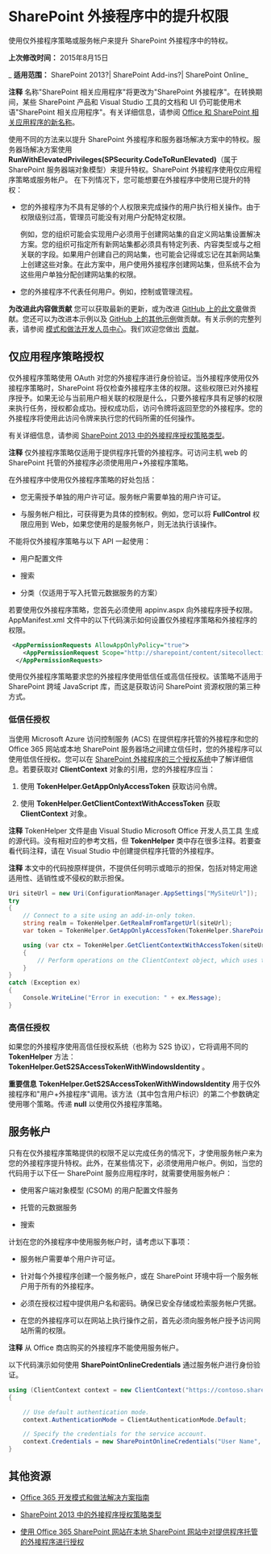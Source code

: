 ﻿
# SharePoint 外接程序中的提升权限
使用仅外接程序策略或服务帐户来提升 SharePoint 外接程序中的特权。

 **上次修改时间：** 2015年8月15日

 _ **适用范围：** SharePoint 2013?| SharePoint Add-ins?| SharePoint Online_

 **注释**  名称"SharePoint 相关应用程序"将更改为"SharePoint 外接程序"。在转换期间，某些 SharePoint 产品和 Visual Studio 工具的文档和 UI 仍可能使用术语"SharePoint 相关应用程序"。有关详细信息，请参阅 [Office 和 SharePoint 相关应用程序的新名称](05b07b04-6c8b-4b7e-bd86-e32c589dfead.md#bk_newname)。

使用不同的方法来以提升 SharePoint 外接程序和服务器场解决方案中的特权。服务器场解决方案使用  **RunWithElevatedPrivileges(SPSecurity.CodeToRunElevated)**（属于 SharePoint 服务器端对象模型）来提升特权。SharePoint 外接程序使用仅应用程序策略或服务帐户。
 在下列情况下，您可能想要在外接程序中使用已提升的特权：

- 您的外接程序为不具有足够的个人权限来完成操作的用户执行相关操作。由于权限级别过高，管理员可能没有对用户分配特定权限。 
    
    例如，您的组织可能会实现用户必须用于创建网站集的自定义网站集设置解决方案。您的组织可指定所有新网站集都必须具有特定列表、内容类型或与之相关联的字段。如果用户创建自己的网站集，也可能会记得或忘记在其新网站集上创建这些对象。在此方案中，用户使用外接程序创建网站集，但系统不会为这些用户单独分配创建网站集的权限。
    
- 您的外接程序不代表任何用户。例如，控制或管理流程。
    
 **为改进此内容做贡献**
您可以获取最新的更新，或为改进 [GitHub 上的此文章](https://github.com/OfficeDev/PnP-Guidance)做贡献。您还可以为改进本示例以及 [GitHub 上的其他示例](https://github.com/OfficeDev/PnP)做贡献。有关示例的完整列表，请参阅 [模式和做法开发人员中心](http://dev.office.com/patterns-and-practices)。我们欢迎您做出 [贡献](https://github.com/OfficeDev/PnP/wiki/contributing-to-Office-365-developer-patterns-and-practices)。 

## 仅应用程序策略授权

仅外接程序策略使用 OAuth 对您的外接程序进行身份验证。当外接程序使用仅外接程序策略时，SharePoint 将仅检查外接程序主体的权限。这些权限已对外接程序授予。如果无论与当前用户相关联的权限是什么，只要外接程序具有足够的权限来执行任务，授权都会成功。授权成功后，访问令牌将返回至您的外接程序。您的外接程序将使用此访问令牌来执行您的代码所需的任何操作。

有关详细信息，请参阅 [SharePoint 2013 中的外接程序授权策略类型](https://msdn.microsoft.com/library/office/fp179892.aspx)。


 **注释**  仅外接程序策略仅适用于提供程序托管的外接程序。可访问主机 web 的 SharePoint 托管的外接程序必须使用用户+外接程序策略。

在外接程序中使用仅外接程序策略的好处包括：


- 您无需授予单独的用户许可证。服务帐户需要单独的用户许可证。
    
- 与服务帐户相比，可获得更为具体的控制权。例如，您可以将  **FullControl** 权限应用到 Web，如果您使用的是服务帐户，则无法执行该操作。
    
不能将仅外接程序策略与以下 API 一起使用：


- 用户配置文件
    
- 搜索
    
- 分类（仅适用于写入托管元数据服务的方案）
    
 若要使用仅外接程序策略，您首先必须使用 appinv.aspx 向外接程序授予权限。AppManifest.xml 文件中的以下代码演示如何设置仅外接程序策略和外接程序的权限。




```XML
 <AppPermissionRequests AllowAppOnlyPolicy="true">
    <AppPermissionRequest Scope="http://sharepoint/content/sitecollection/web" Right="FullControl" />
  </AppPermissionRequests>
```

使用仅外接程序策略要求您的外接程序使用低信任或高信任授权。该策略不适用于 SharePoint 跨域 JavaScript 库，而这是获取访问 SharePoint 资源权限的第三种方式。


### 低信任授权

当使用 Microsoft Azure 访问控制服务 (ACS) 在提供程序托管的外接程序和您的 Office 365 网站或本地 SharePoint 服务器场之间建立信任时，您的外接程序可以使用低信任授权。您可以在 [SharePoint 外接程序的三个授权系统](http://msdn.microsoft.com/library/623fdab7-856e-4a89-9f5d-748a2ba1ef2e%28Office.15%29.aspx)中了解详细信息。若要获取对  **ClientContext** 对象的引用，您的外接程序应当：


1. 使用  **TokenHelper.GetAppOnlyAccessToken** 获取访问令牌。
    
2. 使用  **TokenHelper.GetClientContextWithAccessToken** 获取 **ClientContext** 对象。
    

 **注释**  TokenHelper 文件是由 Visual Studio Microsoft Office 开发人员工具 生成的源代码。没有相对应的参考文档，但  **TokenHelper** 类中存在很多注释。若要查看代码注释，请在 Visual Studio 中创建提供程序托管的外接程序。


 **注释**  本文中的代码按原样提供，不提供任何明示或暗示的担保，包括对特定用途适用性、适销性或不侵权的默示担保。


```C#
Uri siteUrl = new Uri(ConfigurationManager.AppSettings["MySiteUrl"]);
try
{
    // Connect to a site using an add-in-only token.
    string realm = TokenHelper.GetRealmFromTargetUrl(siteUrl);
    var token = TokenHelper.GetAppOnlyAccessToken(TokenHelper.SharePointPrincipal, siteUrl.Authority, realm).AccessToken;

    using (var ctx = TokenHelper.GetClientContextWithAccessToken(siteUrl.ToString(), token))
    {
        // Perform operations on the ClientContext object, which uses the add-in-only token. 
    }
}
catch (Exception ex)
{
    Console.WriteLine("Error in execution: " + ex.Message);
}
```


### 高信任授权

如果您的外接程序使用高信任授权系统（也称为 S2S 协议），它将调用不同的  **TokenHelper** 方法： **TokenHelper.GetS2SAccessTokenWithWindowsIdentity** 。


 **重要信息**   **TokenHelper.GetS2SAccessTokenWithWindowsIdentity** 用于仅外接程序和"用户+外接程序"调用。该方法（其中包含用户标识）的第二个参数确定使用哪个策略。传递 **null** 以使用仅外接程序策略。


## 服务帐户

 只有在仅外接程序策略提供的权限不足以完成任务的情况下，才使用服务帐户来为您的外接程序提升特权。此外，在某些情况下，必须使用用户帐户。例如，当您的代码用于以下任一 SharePoint 服务应用程序时，就需要使用服务帐户：


- 使用客户端对象模型 (CSOM) 的用户配置文件服务
    
- 托管的元数据服务
    
- 搜索
    
计划在您的外接程序中使用服务帐户时，请考虑以下事项：


- 服务帐户需要单个用户许可证。
    
- 针对每个外接程序创建一个服务帐户，或在 SharePoint 环境中将一个服务帐户用于所有的外接程序。
    
- 必须在授权过程中提供用户名和密码。确保已安全存储或检索服务帐户凭据。
    
- 在您的外接程序可以在网站上执行操作之前，首先必须向服务帐户授予访问网站所需的权限。
    

 **注释**  从 Office 商店购买的外接程序不能使用服务帐户。

以下代码演示如何使用  **SharePointOnlineCredentials** 通过服务帐户进行身份验证。




```C#
using (ClientContext context = new ClientContext("https://contoso.sharepoint.com"))
{

    // Use default authentication mode.
    context.AuthenticationMode = ClientAuthenticationMode.Default;  

    // Specify the credentials for the service account.
    context.Credentials = new SharePointOnlineCredentials("User Name", "Password");
}

```


## 其他资源



- [Office 365 开发模式和做法解决方案指南](Office-365-development-patterns-and-practices-solution-guidance.md)
    
- [SharePoint 2013 中的外接程序授权策略类型](http://msdn.microsoft.com/library/124879c7-a746-4c10-96a7-da76ad5327f0%28Office.15%29.aspx)
    
- [使用 Office 365 SharePoint 网站在本地 SharePoint 网站中对提供程序托管的外接程序进行授权](http://msdn.microsoft.com/library/2f65ba3f-b246-4064-b4fb-ad18399d387a%28Office.15%29.aspx)
    
